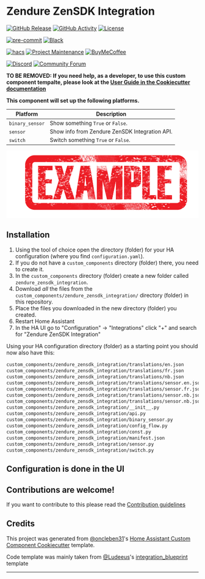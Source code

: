 # Zendure ZenSDK Integration

[![GitHub Release][releases-shield]][releases]
[![GitHub Activity][commits-shield]][commits]
[![License][license-shield]](LICENSE)

[![pre-commit][pre-commit-shield]][pre-commit]
[![Black][black-shield]][black]

[![hacs][hacsbadge]][hacs]
[![Project Maintenance][maintenance-shield]][user_profile]
[![BuyMeCoffee][buymecoffeebadge]][buymecoffee]

[![Discord][discord-shield]][discord]
[![Community Forum][forum-shield]][forum]

**TO BE REMOVED: If you need help, as a developer, to use this custom component tempalte,
please look at the [User Guide in the Cookiecutter documentation](https://cookiecutter-homeassistant-custom-component.readthedocs.io/en/stable/quickstart.html)**

**This component will set up the following platforms.**

| Platform        | Description                                                               |
| --------------- | ------------------------------------------------------------------------- |
| `binary_sensor` | Show something `True` or `False`.                                         |
| `sensor`        | Show info from Zendure ZenSDK Integration API. |
| `switch`        | Switch something `True` or `False`.                                       |

![example][exampleimg]

## Installation

1. Using the tool of choice open the directory (folder) for your HA configuration (where you find `configuration.yaml`).
2. If you do not have a `custom_components` directory (folder) there, you need to create it.
3. In the `custom_components` directory (folder) create a new folder called `zendure_zensdk_integration`.
4. Download _all_ the files from the `custom_components/zendure_zensdk_integration/` directory (folder) in this repository.
5. Place the files you downloaded in the new directory (folder) you created.
6. Restart Home Assistant
7. In the HA UI go to "Configuration" -> "Integrations" click "+" and search for "Zendure ZenSDK Integration"

Using your HA configuration directory (folder) as a starting point you should now also have this:

```text
custom_components/zendure_zensdk_integration/translations/en.json
custom_components/zendure_zensdk_integration/translations/fr.json
custom_components/zendure_zensdk_integration/translations/nb.json
custom_components/zendure_zensdk_integration/translations/sensor.en.json
custom_components/zendure_zensdk_integration/translations/sensor.fr.json
custom_components/zendure_zensdk_integration/translations/sensor.nb.json
custom_components/zendure_zensdk_integration/translations/sensor.nb.json
custom_components/zendure_zensdk_integration/__init__.py
custom_components/zendure_zensdk_integration/api.py
custom_components/zendure_zensdk_integration/binary_sensor.py
custom_components/zendure_zensdk_integration/config_flow.py
custom_components/zendure_zensdk_integration/const.py
custom_components/zendure_zensdk_integration/manifest.json
custom_components/zendure_zensdk_integration/sensor.py
custom_components/zendure_zensdk_integration/switch.py
```

## Configuration is done in the UI

<!---->

## Contributions are welcome!

If you want to contribute to this please read the [Contribution guidelines](CONTRIBUTING.md)

## Credits

This project was generated from [@oncleben31](https://github.com/oncleben31)'s [Home Assistant Custom Component Cookiecutter](https://github.com/oncleben31/cookiecutter-homeassistant-custom-component) template.

Code template was mainly taken from [@Ludeeus](https://github.com/ludeeus)'s [integration_blueprint][integration_blueprint] template

---

[integration_blueprint]: https://github.com/custom-components/integration_blueprint
[black]: https://github.com/psf/black
[black-shield]: https://img.shields.io/badge/code%20style-black-000000.svg?style=for-the-badge
[buymecoffee]: https://www.buymeacoffee.com/flattman
[buymecoffeebadge]: https://img.shields.io/badge/buy%20me%20a%20coffee-donate-yellow.svg?style=for-the-badge
[commits-shield]: https://img.shields.io/github/commit-activity/y/flattman/zendure-zensdk-integration.svg?style=for-the-badge
[commits]: https://github.com/flattman/zendure-zensdk-integration/commits/main
[hacs]: https://hacs.xyz
[hacsbadge]: https://img.shields.io/badge/HACS-Custom-orange.svg?style=for-the-badge
[discord]: https://discord.gg/Qa5fW2R
[discord-shield]: https://img.shields.io/discord/330944238910963714.svg?style=for-the-badge
[exampleimg]: example.png
[forum-shield]: https://img.shields.io/badge/community-forum-brightgreen.svg?style=for-the-badge
[forum]: https://community.home-assistant.io/
[license-shield]: https://img.shields.io/github/license/flattman/zendure-zensdk-integration.svg?style=for-the-badge
[maintenance-shield]: https://img.shields.io/badge/maintainer-%40flattman-blue.svg?style=for-the-badge
[pre-commit]: https://github.com/pre-commit/pre-commit
[pre-commit-shield]: https://img.shields.io/badge/pre--commit-enabled-brightgreen?style=for-the-badge
[releases-shield]: https://img.shields.io/github/release/flattman/zendure-zensdk-integration.svg?style=for-the-badge
[releases]: https://github.com/flattman/zendure-zensdk-integration/releases
[user_profile]: https://github.com/flattman
